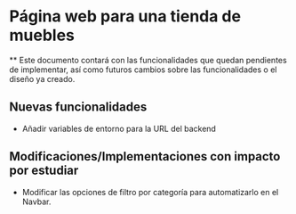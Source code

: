 # Página web para una tienda de muebles

** Este documento contará con las funcionalidades que quedan pendientes de implementar, así como futuros cambios sobre las funcionalidades o el diseño ya creado.

## Nuevas funcionalidades
* Añadir variables de entorno para la URL del backend

## Modificaciones/Implementaciones con impacto por estudiar
* Modificar las opciones de filtro por categoría para automatizarlo en el Navbar.
